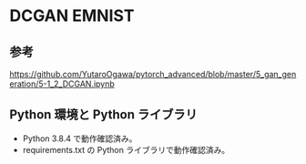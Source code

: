 # DCGAN EMNIST

## 参考

https://github.com/YutaroOgawa/pytorch_advanced/blob/master/5_gan_generation/5-1_2_DCGAN.ipynb

## Python 環境と Python ライブラリ

- Python 3.8.4 で動作確認済み。  
- requirements.txt の Python ライブラリで動作確認済み。